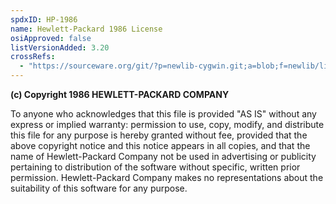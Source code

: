 ```yaml
---
spdxID: HP-1986
name: Hewlett-Packard 1986 License
osiApproved: false
listVersionAdded: 3.20
crossRefs: 
  - "https://sourceware.org/git/?p=newlib-cygwin.git;a=blob;f=newlib/libc/machine/hppa/memchr.S;h=1cca3e5e8867aa4bffef1f75a5c1bba25c0c441e;hb=HEAD#l2"
---
```


**(c) Copyright 1986 HEWLETT-PACKARD COMPANY**

To anyone who acknowledges that this file is provided "AS IS" without any express or implied warranty: permission to use, copy, modify, and distribute this file for any purpose is hereby granted without fee, provided that the above copyright notice and this notice appears in all copies, and that the name of Hewlett-Packard Company not be used in advertising or publicity pertaining to distribution of the software without specific, written prior permission. Hewlett-Packard Company makes no representations about the suitability of this software for any purpose.
